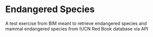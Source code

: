 # Endangered Species
 A test exercise from BIM meant to retrieve endangered species and mammal endangered species from IUCN Red Book database via API
